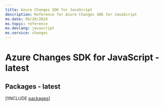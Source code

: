 ```yaml
---
title: Azure Changes SDK for JavaScript
description: Reference for Azure Changes SDK for JavaScript
ms.date: 09/20/2024
ms.topic: reference
ms.devlang: javascript
ms.service: changes
---
```

# Azure Changes SDK for JavaScript - latest
## Packages - latest
[!INCLUDE [packages](changes-index.md)]